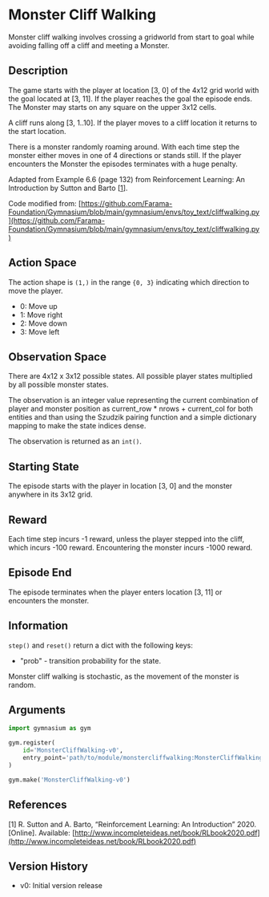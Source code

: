 # Monster Cliff Walking
 
Monster cliff walking involves crossing a gridworld from start to goal while avoiding falling off a cliff and meeting a Monster.

## Description
The game starts with the player at location [3, 0] of the 4x12 grid world with the
goal located at [3, 11]. If the player reaches the goal the episode ends. The Monster may starts on any square on 
the upper 3x12 cells.

A cliff runs along [3, 1..10]. If the player moves to a cliff location it returns to the start location. 

There is a monster randomly roaming around. With each time step the monster either moves in one of 4 directions or stands still.
If the player encounters the Monster the episodes terminates with a huge penalty.

Adapted from Example 6.6 (page 132) from Reinforcement Learning: An Introduction
by Sutton and Barto [<a href="#cliffwalk_ref">1</a>].

Code modified from:
[https://github.com/Farama-Foundation/Gymnasium/blob/main/gymnasium/envs/toy_text/cliffwalking.py](https://github.com/Farama-Foundation/Gymnasium/blob/main/gymnasium/envs/toy_text/cliffwalking.py)

## Action Space
The action shape is `(1,)` in the range `{0, 3}` indicating
which direction to move the player.

- 0: Move up
- 1: Move right
- 2: Move down
- 3: Move left

## Observation Space
There are 4x12 x 3x12  possible states. All possible player states multiplied by all possible monster states.

The observation is an integer value representing the current combination of player and monster position as
current_row * nrows + current_col for both entities and than using the Szudzik pairing function and a simple dictionary mapping to make
the state indices dense.

The observation is returned as an `int()`.

## Starting State
The episode starts with the player in location [3, 0] and the monster anywhere in its 3x12 grid.

## Reward
Each time step incurs -1 reward, unless the player stepped into the cliff,
which incurs -100 reward.
Encountering the monster incurs -1000 reward.

## Episode End
The episode terminates when the player enters location [3, 11] or encounters the monster.

## Information

`step()` and `reset()` return a dict with the following keys:
- "prob" - transition probability for the state.

Monster cliff walking is stochastic, as the movement of the monster is random.

## Arguments

```python
import gymnasium as gym

gym.register(
    id='MonsterCliffWalking-v0',
    entry_point='path/to/module/monstercliffwalking:MonsterCliffWalkingEnv'
)

gym.make('MonsterCliffWalking-v0')
```

## References
<a id="cliffwalk_ref"></a>[1] R. Sutton and A. Barto, “Reinforcement Learning:
An Introduction” 2020. [Online]. Available: [http://www.incompleteideas.net/book/RLbook2020.pdf](http://www.incompleteideas.net/book/RLbook2020.pdf)

## Version History
- v0: Initial version release